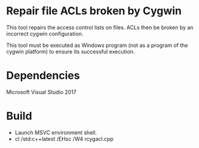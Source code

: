 # Repair file ACLs broken by Cygwin

This tool repairs the access control lists on files.  ACLs
then be broken by an incorrect cygwin configuration.

This tool must be executed as Windows program (not as a
program of the cygwin platform) to ensure its successful
execution.

# Dependencies

Microsoft Visual Studio 2017

# Build

- Launch MSVC environment shell.
- cl /std:c++latest /EHsc /W4 rcygacl.cpp

